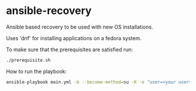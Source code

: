 # ansible-recovery
Ansible based recovery to be used with new OS installations.

Uses 'dnf' for installing applications on a fedora system.

To make sure that the prerequisites are satisfied run:
```bash
./prerequisite.sh
```

How to run the playbook:
```bash
ansible-playbook main.yml -b --become-method=su -K -e "user=<your user>"
```
